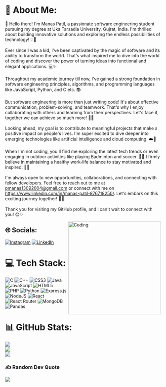 # 💫 About Me:
👋 Hello there! I'm Manas Patil, a passionate software engineering student pursuing my degree at Uka Tarsadia University, Gujrat, India. I'm thrilled about building innovative solutions and exploring the endless possibilities of technology! 💡🚀<br><br>Ever since I was a kid, I've been captivated by the magic of software and its ability to transform the world. That's what inspired me to dive into the world of coding and discover the power of turning ideas into functional and elegant applications. 💻✨<br><br>Throughout my academic journey till now, I've gained a strong foundation in software engineering principles, algorithms, and programming languages like JavaScript, Python, and C etc. 📚<br><br>But software engineering is more than just writing code! It's about effective communication, problem-solving, and teamwork. That's why I enjoy collaborating with others and learning from their perspectives. Let's face it, together we can achieve so much more! 🤝💡<br><br>Looking ahead, my goal is to contribute to meaningful projects that make a positive impact on people's lives. I'm super excited to dive deeper into emerging technologies like artificial intelligence and cloud computing. ☁️🤖<br><br>When I'm not coding, you'll find me exploring the latest tech trends or even engaging in outdoor activities like playing Badminton and soccer. 🌲🏸 I firmly believe in maintaining a healthy work-life balance to stay motivated and inspired. 💪🌈<br><br>I'm always open to new opportunities, collaborations, and connecting with fellow developers. Feel free to reach out to me at pmanas13092004@gmail.com or connect with me on https://www.linkedin.com/in/manas-patil-876718250/. Let's embark on this exciting journey together! 💌🚀<br><br>Thank you for visiting my GitHub profile, and I can't wait to connect with you! 😊✨

<img align="right" src="https://media4.giphy.com/media/qgQUggAC3Pfv687qPC/giphy.gif?cid=ecf05e476pvvicrob9xtlp67pu7yuat2759zxdf188mrb1ge&ep=v1_gifs_search&rid=giphy.gif&ct=g" width="300px" alt="Coding">

## 🌐 Socials:
[![Instagram](https://img.shields.io/badge/Instagram-%23E4405F.svg?logo=Instagram&logoColor=white)](https://instagram.com/patil_manas_04) [![LinkedIn](https://img.shields.io/badge/LinkedIn-%230077B5.svg?logo=linkedin&logoColor=white)](https://linkedin.com/in/manas-patil-876718250) 

# 💻 Tech Stack:
![C](https://img.shields.io/badge/c-%2300599C.svg?style=for-the-badge&logo=c&logoColor=white) ![C++](https://img.shields.io/badge/c++-%2300599C.svg?style=for-the-badge&logo=c%2B%2B&logoColor=white) ![CSS3](https://img.shields.io/badge/css3-%231572B6.svg?style=for-the-badge&logo=css3&logoColor=white) ![Java](https://img.shields.io/badge/java-%23ED8B00.svg?style=for-the-badge&logo=java&logoColor=white) ![JavaScript](https://img.shields.io/badge/javascript-%23323330.svg?style=for-the-badge&logo=javascript&logoColor=%23F7DF1E) ![HTML5](https://img.shields.io/badge/html5-%23E34F26.svg?style=for-the-badge&logo=html5&logoColor=white) ![PHP](https://img.shields.io/badge/php-%23777BB4.svg?style=for-the-badge&logo=php&logoColor=white) ![Python](https://img.shields.io/badge/python-3670A0?style=for-the-badge&logo=python&logoColor=ffdd54) ![Express.js](https://img.shields.io/badge/express.js-%23404d59.svg?style=for-the-badge&logo=express&logoColor=%2361DAFB) ![NodeJS](https://img.shields.io/badge/node.js-6DA55F?style=for-the-badge&logo=node.js&logoColor=white) ![React](https://img.shields.io/badge/react-%2320232a.svg?style=for-the-badge&logo=react&logoColor=%2361DAFB) ![React Router](https://img.shields.io/badge/React_Router-CA4245?style=for-the-badge&logo=react-router&logoColor=white) ![MongoDB](https://img.shields.io/badge/MongoDB-%234ea94b.svg?style=for-the-badge&logo=mongodb&logoColor=white) ![Pandas](https://img.shields.io/badge/pandas-%23150458.svg?style=for-the-badge&logo=pandas&logoColor=white)
# 📊 GitHub Stats:
![](https://github-readme-stats.vercel.app/api?username=patilmanas04&theme=midnight-purple&hide_border=true&include_all_commits=false&count_private=false)<br/>
![](https://github-readme-streak-stats.herokuapp.com/?user=patilmanas04&theme=midnight-purple&hide_border=true)<br/>
![](https://github-readme-stats.vercel.app/api/top-langs/?username=patilmanas04&theme=midnight-purple&hide_border=true&include_all_commits=false&count_private=false&layout=compact)

### ✍️ Random Dev Quote
![](https://quotes-github-readme.vercel.app/api?type=vetical&theme=gruvbox)

<!-- Proudly created with GPRM ( https://gprm.itsvg.in ) -->
